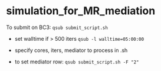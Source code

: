 # simulation_for_MR_mediation


To submit on BC3: `qsub submit_script.sh` 

 - set walltime if > 500 iters `qsub -l walltime=05:00:00`
 - specify cores, iters, mediator to process in .sh

 - to set mediator row: `qsub submit_script.sh -F "2"` 
